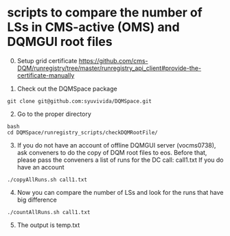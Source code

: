 # scripts to compare the number of LSs in CMS-active (OMS) and DQMGUI root files
0. Setup grid certificate
https://github.com/cms-DQM/runregistry/tree/master/runregistry_api_client#provide-the-certificate-manually

1. Check out the DQMSpace package
```
git clone git@github.com:syuvivida/DQMSpace.git 
```

2. Go to the proper directory
```
bash
cd DQMSpace/runregistry_scripts/checkDQMRootFile/
```

3. If you do not have an account of offline DQMGUI server (vocms0738), ask conveners to do the copy of DQM root files to eos. 
Before that, please pass the conveners a list of runs for the DC call: call1.txt
If you do have an account 
```
./copyAllRuns.sh call1.txt
```

4. Now you can compare the number of LSs and look for the runs that have big difference
```
./countAllRuns.sh call1.txt
```


5. The output is temp.txt

